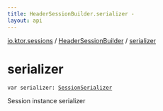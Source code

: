 ```yaml
---
title: HeaderSessionBuilder.serializer - 
layout: api
---
```


<div class='api-docs-breadcrumbs'><a href="../index.html">io.ktor.sessions</a> / <a href="index.html">HeaderSessionBuilder</a> / <a href="./serializer.html">serializer</a></div>

# serializer

<div class="signature"><code><span class="keyword">var </span><span class="identifier">serializer</span><span class="symbol">: </span><a href="../-session-serializer/index.html"><span class="identifier">SessionSerializer</span></a></code></div>

Session instance serializer

